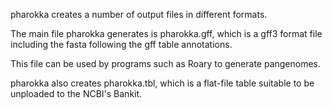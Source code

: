 pharokka creates a number of output files in different formats.

The main file pharokka generates is pharokka.gff, which is a gff3 format file including the fasta following the gff table annotations.

This file can be used by programs such as Roary to generate pangenomes.

pharokka also creates pharokka.tbl, which is a flat-file table suitable to be unploaded to the NCBI's Bankit.
